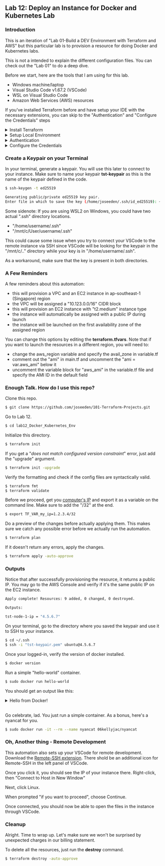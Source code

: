 
## Lab 12: Deploy an Instance for Docker and Kubernetes Lab

### Introduction

This is an iteration of "Lab 01-Build a DEV Environment with Terraform and AWS" but this particular lab is to provision a resource for doing Docker and Kubernetes labs.

This is not a intended to explain the different configuration files. You can check out the "Lab 01" to do a deep dive.

Before we start, here are the tools that I am using for this lab.
- Windows machine/laptop
- Visual Studio Code v1.67.2 (VSCode)
- WSL on Visual Studio Code
- Amazon Web Services (AWS) resources

If you've installed Terraform before and have setup your IDE with the necessary extensions, you can skip to the "Authentication" and "Configure the Credentials" steps

<details><summary> Install Terraform </summary>

### Install Terraform

Follow these steps to [install Terraform.](../README.md#pre-requisites)
 
</details>

<details><summary> Setup Local Environment </summary>

### Setup Local Environment 
 
For this one, I'm using VS Code. We'll set it up with the following extensions:

- AWS Toolkit Extension
- Terraform Extension

Follow these steps to [setup your Visual Studio Code.](../README.md#pre-requisites)  
 
</details>

<details><summary> Authentication </summary>
 
### Authentication

Follow these steps to [create the API keys and the credentials file locally.](../README.md#pre-requisites)    
 
</details>

<details><summary> Configure the Credentials </summary>
 
### Configure the Credentials on your Laptop

Follow these steps to [configure the Credentials File](../README.md#pre-requisites)   
 
</details>


### Create a Keypair on your Terminal

In your terminal, generate a keypair. You will use this later to connect to your instance. Make sure to name your keypair **tst-keypair** as this is the name of the keypair defined in the code.

```bash
$ ssh-keygen -t ed25519

Generating public/private ed25519 key pair.
Enter file in which to save the key (/home/joseeden/.ssh/id_ed25519): ~/.ssh/tst-keypair  
```

Some sidenote: If you are using WSL2 on Windows, you could have two actual ".ssh" directory locations.

- "/home/username/.ssh"
- "/mnt/c/User/username/.ssh"

This could cause some issue when you try to connect your VSCode to the remote instance via SSH since VSCode will be looking for the keypair in the "/mnt/c/.." directory while your key is in "/home/username/.ssh".

As a workaround, make sure that the key is present in both directories.

### A Few Reminders

A few reminders about this automation:
- this will provision a VPC and an EC2 instance in ap-southeast-1 (Singapore) region
- the VPC will be assigned a "10.123.0.0/16" CIDR block
- this will provision an EC2 instance with "t2.medium" instance type
- the instance will automatically be assigned with a public IP during launch
- the instance will be launched on the first availability zone of the assigned region

You can change this options by editing the **terraform.tfvars**. Note that if you want to launch the resources in a different region, you will need to:
- change the aws_region variable and specify the avail_zone in variable.tf
- comment out the "ami" in main.tf and uncomment the "ami = var.aws_ami" below it 
- uncomment the variable block for "aws_ami" in the variable.tf file and specify the AMI ID in the default field


### Enough Talk. How do I use this repo?

Clone this repo.

```bash
$ git clone https://github.com/joseeden/101-Terraform-Projects.git 
```

Go to Lab 12.

```bash
$ cd lab12_Docker_Kubernetes_Env
```

Initialize this directory.

```bash
$ terraform init  
```

If you get a "_does not match configured version constraint_" error, just add the "upgrade" argument.

```bash
$ terraform init -upgrade 
```

Verify the formatting and check if the config files are syntactically valid.

```bash
$ terraform fmt 
$ terraform validate
```

Before we proceed, get you [computer's IP](https://whatismyipaddress.com/) and export it as a variable on the command line. Make sure to add the "/32" at the end.

```bash
$ export TF_VAR_my_ip=1.2.3.4/32
```

Do a preview of the changes before actually applying them. This makes sure we catch any possible error before we actually run the automation. 

```bash
$ terraform plan 
```

If it doesn't return any errors, apply the changes.

```bash
$ terraform apply -auto-approve 
```

### Outputs 

Notice that after successfully provisioning the resource, it returns a public IP. You may go to the AWS Console and verify if it's the same public IP on the EC2 instance.

```bash
Apply complete! Resources: 9 added, 0 changed, 0 destroyed.

Outputs:

tst-node-1-ip = "4.5.6.7"
```

On your terminal, go to the directory where you saved the keypair and use it to SSH to your instance.

```bash
$ cd ~/.ssh
$ ssh -i "tst-keypair.pem" ubuntu@4.5.6.7
```

Once your logged-in, verify the version of docker installed.

```bash
$ docker version  
```

Run a simple "hello-world" container.

```bash
$ sudo docker run hello-world  
```

You should get an output like this:

<details><summary> Hello from Docker! </summary>
 
```bash
Hello from Docker!
This message shows that your installation appears to be working correctly.

To generate this message, Docker took the following steps:
 1. The Docker client contacted the Docker daemon.
 2. The Docker daemon pulled the "hello-world" image from the Docker Hub.
    (amd64)
 3. The Docker daemon created a new container from that image which runs the
    executable that produces the output you are currently reading.
 4. The Docker daemon streamed that output to the Docker client, which sent it
    to your terminal.

To try something more ambitious, you can run an Ubuntu container with:
 $ docker run -it ubuntu bash

Share images, automate workflows, and more with a free Docker ID:
 https://hub.docker.com/

For more examples and ideas, visit:
 https://docs.docker.com/get-started/
```
 
</details>
</br>

Go celebrate, lad. You just run a simple container.
As a bonus, here's a nyancat for you.

```bash
$ sudo docker run -it --rm --name nyancat 06kellyjac/nyancat 
```


### Oh, Another thing - Remote Development

This automation also sets up your VSCode for remote development. Download the [Remote-SSH extension](https://marketplace.visualstudio.com/items?itemName=ms-vscode-remote.vscode-remote-extensionpack). There shold be an additional icon for Remote-SSH in the left panel of VSCode. 

Once you click it, you should see the IP of your instance there. Right-click, then "Connect to Host in New Window"

Next, click Linux.

When prompted "if you want to proceed", choose Continue.

Once connected, you should now be able to open the files in the instance through VSCode.

### Cleanup

Alright. Time to wrap up. Let's make sure we won't be surprised by unexpected charges in our billing statement.

To delete all the resources, just run the **destroy** command.

```bash
$ terraform destroy -auto-approve 
```
